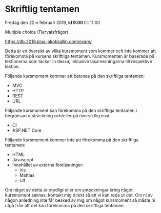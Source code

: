 # Skriftlig tentamen

Fredag den 22:n februari 2019, **kl 9:00** till 11:00

Multiple choice (Flervalsfrågor)

https://db.2018.plus.jakobkallin.com/exam/

Detta är en översikt av vilka kursmoment som kommer och inte kommer att förekomma på kursens skriftliga tentamen. Kursmomenten är baserade på lektionerna som täcker in dessa, inklusive läsanvisningarna till respektive lektion.

Följande kursmoment kommer att betonas på den skriftliga tentamen:

* MVC
* HTTP
* REST
* URL

Följande kursmoment kan förekomma på den skriftliga tentamen i begränsad utsträckning och/eller på översiktlig nivå:

* CI
* ASP.NET Core

Följande kursmoment kommer inte att förekomma på den skriftliga tentamen:

* HTML
* Javascript
* Innehållet av externa föreläsninger:
  * Iris
  * Mattias
  * Ulf

Om något av detta är otydligt eller om anteckningar kring något kursmoment saknas, kontakt mig direkt så att vi kan reda ut det. Om ni av någon anledning inte får besked av mig om något kursmoment så måste ni utgå från att det kan förekomma på den skriftliga tentamen.


